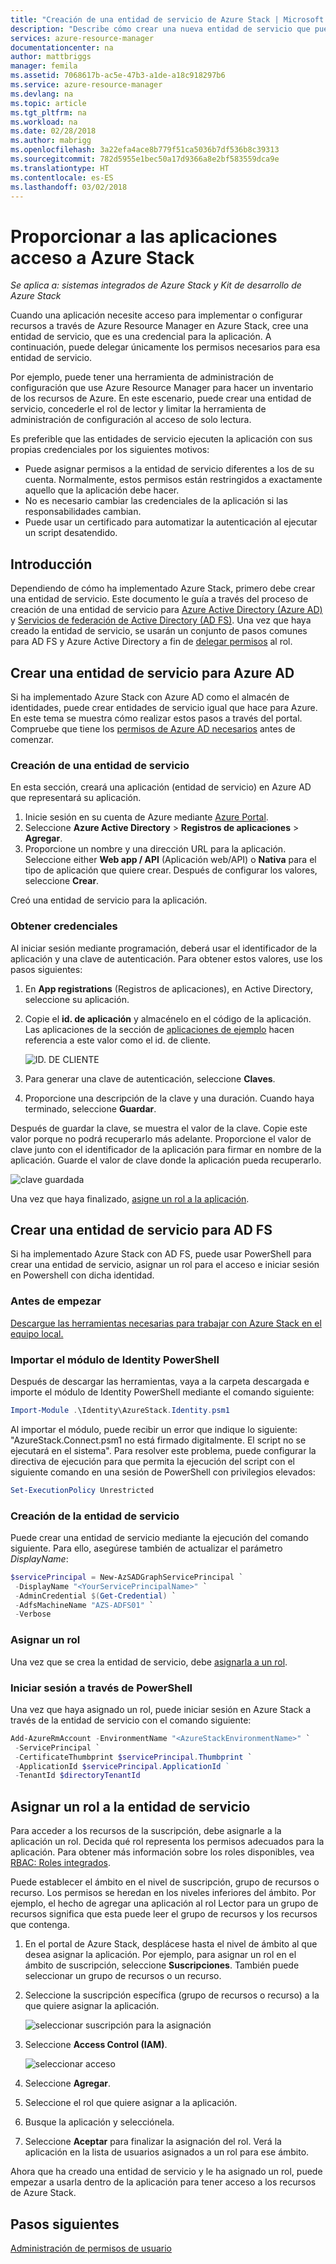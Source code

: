```yaml
---
title: "Creación de una entidad de servicio de Azure Stack | Microsoft Docs"
description: "Describe cómo crear una nueva entidad de servicio que puede usarse con el control de acceso basado en roles en Azure Resource Manager para administrar el acceso a los recursos."
services: azure-resource-manager
documentationcenter: na
author: mattbriggs
manager: femila
ms.assetid: 7068617b-ac5e-47b3-a1de-a18c918297b6
ms.service: azure-resource-manager
ms.devlang: na
ms.topic: article
ms.tgt_pltfrm: na
ms.workload: na
ms.date: 02/28/2018
ms.author: mabrigg
ms.openlocfilehash: 3a22efa4ace8b779f51ca5036b7df536b8c39313
ms.sourcegitcommit: 782d5955e1bec50a17d9366a8e2bf583559dca9e
ms.translationtype: HT
ms.contentlocale: es-ES
ms.lasthandoff: 03/02/2018
---
```

# <a name="provide-applications-access-to-azure-stack"></a>Proporcionar a las aplicaciones acceso a Azure Stack

*Se aplica a: sistemas integrados de Azure Stack y Kit de desarrollo de Azure Stack*

Cuando una aplicación necesite acceso para implementar o configurar recursos a través de Azure Resource Manager en Azure Stack, cree una entidad de servicio, que es una credencial para la aplicación.  A continuación, puede delegar únicamente los permisos necesarios para esa entidad de servicio.  

Por ejemplo, puede tener una herramienta de administración de configuración que use Azure Resource Manager para hacer un inventario de los recursos de Azure.  En este escenario, puede crear una entidad de servicio, concederle el rol de lector y limitar la herramienta de administración de configuración al acceso de solo lectura. 

Es preferible que las entidades de servicio ejecuten la aplicación con sus propias credenciales por los siguientes motivos:

* Puede asignar permisos a la entidad de servicio diferentes a los de su cuenta. Normalmente, estos permisos están restringidos a exactamente aquello que la aplicación debe hacer.
* No es necesario cambiar las credenciales de la aplicación si las responsabilidades cambian.
* Puede usar un certificado para automatizar la autenticación al ejecutar un script desatendido.  

## <a name="getting-started"></a>Introducción

Dependiendo de cómo ha implementado Azure Stack, primero debe crear una entidad de servicio.  Este documento le guía a través del proceso de creación de una entidad de servicio para [Azure Active Directory (Azure AD)](azure-stack-create-service-principals.md#create-service-principal-for-azure-ad) y [Servicios de federación de Active Directory (AD FS)](azure-stack-create-service-principals.md#create-service-principal-for-ad-fs).  Una vez que haya creado la entidad de servicio, se usarán un conjunto de pasos comunes para AD FS y Azure Active Directory a fin de [delegar permisos](azure-stack-create-service-principals.md#assign-role-to-service-principal) al rol.     

## <a name="create-service-principal-for-azure-ad"></a>Crear una entidad de servicio para Azure AD

Si ha implementado Azure Stack con Azure AD como el almacén de identidades, puede crear entidades de servicio igual que hace para Azure.  En este tema se muestra cómo realizar estos pasos a través del portal.  Compruebe que tiene los [permisos de Azure AD necesarios](../../azure-resource-manager/resource-group-create-service-principal-portal.md#required-permissions) antes de comenzar.

### <a name="create-service-principal"></a>Creación de una entidad de servicio
En esta sección, creará una aplicación (entidad de servicio) en Azure AD que representará su aplicación.

1. Inicie sesión en su cuenta de Azure mediante [Azure Portal](https://portal.azure.com).
2. Seleccione **Azure Active Directory** > **Registros de aplicaciones** > **Agregar**.   
3. Proporcione un nombre y una dirección URL para la aplicación. Seleccione either **Web app / API** (Aplicación web/API) o **Nativa** para el tipo de aplicación que quiere crear. Después de configurar los valores, seleccione **Crear**.

Creó una entidad de servicio para la aplicación.

### <a name="get-credentials"></a>Obtener credenciales
Al iniciar sesión mediante programación, deberá usar el identificador de la aplicación y una clave de autenticación. Para obtener estos valores, use los pasos siguientes:

1. En **App registrations** (Registros de aplicaciones), en Active Directory, seleccione su aplicación.

2. Copie el **id. de aplicación** y almacénelo en el código de la aplicación. Las aplicaciones de la sección de [aplicaciones de ejemplo](#sample-applications) hacen referencia a este valor como el id. de cliente.

     ![ID. DE CLIENTE](./media/azure-stack-create-service-principal/image12.png)
3. Para generar una clave de autenticación, seleccione **Claves**.

4. Proporcione una descripción de la clave y una duración. Cuando haya terminado, seleccione **Guardar**.

Después de guardar la clave, se muestra el valor de la clave. Copie este valor porque no podrá recuperarlo más adelante. Proporcione el valor de clave junto con el identificador de la aplicación para firmar en nombre de la aplicación. Guarde el valor de clave donde la aplicación pueda recuperarlo.

![clave guardada](./media/azure-stack-create-service-principal/image15.png)


Una vez que haya finalizado, [asigne un rol a la aplicación](azure-stack-create-service-principals.md#assign-role-to-service-principal).

## <a name="create-service-principal-for-ad-fs"></a>Crear una entidad de servicio para AD FS
Si ha implementado Azure Stack con AD FS, puede usar PowerShell para crear una entidad de servicio, asignar un rol para el acceso e iniciar sesión en Powershell con dicha identidad.

### <a name="before-you-begin"></a>Antes de empezar

[Descargue las herramientas necesarias para trabajar con Azure Stack en el equipo local.](azure-stack-powershell-download.md)

### <a name="import-the-identity-powershell-module"></a>Importar el módulo de Identity PowerShell
Después de descargar las herramientas, vaya a la carpeta descargada e importe el módulo de Identity PowerShell mediante el comando siguiente:

```PowerShell
Import-Module .\Identity\AzureStack.Identity.psm1
```

Al importar el módulo, puede recibir un error que indique lo siguiente: "AzureStack.Connect.psm1 no está firmado digitalmente. El script no se ejecutará en el sistema". Para resolver este problema, puede configurar la directiva de ejecución para que permita la ejecución del script con el siguiente comando en una sesión de PowerShell con privilegios elevados:

```PowerShell
Set-ExecutionPolicy Unrestricted
```

### <a name="create-the-service-principal"></a>Creación de la entidad de servicio
Puede crear una entidad de servicio mediante la ejecución del comando siguiente. Para ello, asegúrese también de actualizar el parámetro *DisplayName*:
```powershell
$servicePrincipal = New-AzSADGraphServicePrincipal `
 -DisplayName "<YourServicePrincipalName>" `
 -AdminCredential $(Get-Credential) `
 -AdfsMachineName "AZS-ADFS01" `
 -Verbose
```
### <a name="assign-a-role"></a>Asignar un rol
Una vez que se crea la entidad de servicio, debe [asignarla a un rol](azure-stack-create-service-principals.md#assign-role-to-service-principal).

### <a name="sign-in-through-powershell"></a>Iniciar sesión a través de PowerShell
Una vez que haya asignado un rol, puede iniciar sesión en Azure Stack a través de la entidad de servicio con el comando siguiente:

```powershell
Add-AzureRmAccount -EnvironmentName "<AzureStackEnvironmentName>" `
 -ServicePrincipal `
 -CertificateThumbprint $servicePrincipal.Thumbprint `
 -ApplicationId $servicePrincipal.ApplicationId ` 
 -TenantId $directoryTenantId
```

## <a name="assign-role-to-service-principal"></a>Asignar un rol a la entidad de servicio
Para acceder a los recursos de la suscripción, debe asignarle a la aplicación un rol. Decida qué rol representa los permisos adecuados para la aplicación. Para obtener más información sobre los roles disponibles, vea [RBAC: Roles integrados](../../active-directory/role-based-access-built-in-roles.md).

Puede establecer el ámbito en el nivel de suscripción, grupo de recursos o recurso. Los permisos se heredan en los niveles inferiores del ámbito. Por ejemplo, el hecho de agregar una aplicación al rol Lector para un grupo de recursos significa que esta puede leer el grupo de recursos y los recursos que contenga.

1. En el portal de Azure Stack, desplácese hasta el nivel de ámbito al que desea asignar la aplicación. Por ejemplo, para asignar un rol en el ámbito de suscripción, seleccione **Suscripciones**. También puede seleccionar un grupo de recursos o un recurso.

2. Seleccione la suscripción específica (grupo de recursos o recurso) a la que quiere asignar la aplicación.

     ![seleccionar suscripción para la asignación](./media/azure-stack-create-service-principal/image16.png)

3. Seleccione **Access Control (IAM)**.

     ![seleccionar acceso](./media/azure-stack-create-service-principal/image17.png)

4. Seleccione **Agregar**.

5. Seleccione el rol que quiere asignar a la aplicación.

6. Busque la aplicación y selecciónela.

7. Seleccione **Aceptar** para finalizar la asignación del rol. Verá la aplicación en la lista de usuarios asignados a un rol para ese ámbito.

Ahora que ha creado una entidad de servicio y le ha asignado un rol, puede empezar a usarla dentro de la aplicación para tener acceso a los recursos de Azure Stack.  

## <a name="next-steps"></a>Pasos siguientes

[Administración de permisos de usuario](azure-stack-manage-permissions.md)